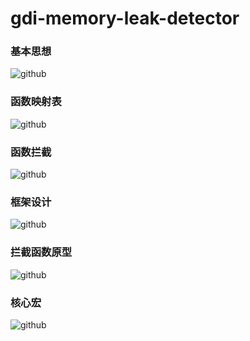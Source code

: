 gdi-memory-leak-detector
============

### 基本思想
![github](http://img.blog.csdn.net/20140724125122782 "github")


### 函数映射表
![github](http://img.blog.csdn.net/20140724124900218 "github")


### 函数拦截
![github](http://img.blog.csdn.net/20140724125148522 "github")


### 框架设计
![github](http://img.blog.csdn.net/20140724125154263 "github")


### 拦截函数原型
![github](http://img.blog.csdn.net/20140724124929734 "github")


### 核心宏
![github](http://img.blog.csdn.net/20140724125212140 "github")
